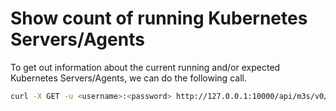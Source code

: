 # Show count of running Kubernetes Servers/Agents

To get out information about the current running and/or expected Kubernetes Servers/Agents, we can do
the following call.

```bash
curl -X GET -u <username>:<password> http://127.0.0.1:10000/api/m3s/v0/<server|agent>/scale
```

